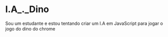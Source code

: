 # I.A_._Dino
Sou um estudante e estou tentando criar um I.A em JavaScript para jogar o jogo do dino do chrome
